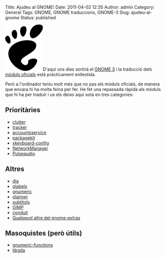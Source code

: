 Title: Ajudeu al GNOME!
Date: 2011-04-02 12:35
Author: admin
Category: General
Tags: GNOME, GNOME traduccions, GNOME-3
Slug: ajudeu-al-gnome
Status: published

[<img src="./wp-content/uploads/2008/01/gnomefoot.png" title="logotip del GNOME" class="alignright size-full wp-image-274" width="122" height="150" />](./wp-content/uploads/2008/01/gnomefoot.png)D'aquí uns dies sortirà el [GNOME 3](http://www.gnome3.org "Pàgina web de promoció GNOME 3") i la traducció dels [mòduls oficials](http://l10n.gnome.org/languages/ca/gnome-3-0/ui/ "Estadístiques de traducció del GNOME 3 al català") està pràcticament enllestida.

Però a l'ordinador teniu molt més que no pas els mòduls oficials, de manera que encara hi ha molta feina per fer. He fet una repassada ràpida als mòduls que hi ha per traduir i us els deixo aquí sota en tres categories:

## Prioritàries

- [clutter](http://l10n.gnome.org/vertimus/clutter/master/po/ca "Estadístiques de traducció del clutter")
- [tracker](ttp://l10n.gnome.org/vertimus/tracker/master/po/ca "Estadístiques de traducció del tracker")
- [accountsservice](http://l10n.gnome.org/vertimus/accountsservice/master/po/ca "Estadístiques de traducció del accountsservice")
- [packagekit](http://l10n.gnome.org/vertimus/packagekit/master/po/ca "Estadístiques de traducció del packagekit")
- [xkeyboard-config](http://l10n.gnome.org/vertimus/xkeyboard-config/master/po/ca "Estadístiques de traducció del xkeyboard-config")
- [NetworkManager](http://l10n.gnome.org/vertimus/NetworkManager/master/po/ca "Estadístiques de traducció del NetworkManager")
- [Pulseaudio](http://l10n.gnome.org/vertimus/Pulseaudio/master-tx/po/ca "Estadístiques de traducció del Pulseaudio")

## Altres

- [dia](http://l10n.gnome.org/vertimus/dia/dia-0-97/po/ca "Estadístiques de traducció del dia")
- [glabels](http://l10n.gnome.org/vertimus/glabels/master/po/ca "Estadístiques de traducció del glabels")
- [gnumeric](http://l10n.gnome.org/vertimus/gnumeric/master/po/ca "Estadístiques de traducció del gnumeric")
- [planner](http://l10n.gnome.org/vertimus/planner/master/po/ca "Estadístiques de traducció del planner")
- [subtítols](http://l10n.gnome.org/vertimus/video-subtitles/master/nkroes/ca "Estadístiques de traducció del subtítols")
- [GIMP](http://l10n.gnome.org/languages/ca/gnome-gimp/ui/ "Estadístiques de traducció del GIMP")
- [conduit](http://l10n.gnome.org/vertimus/conduit/master/po/ca "Estadístiques de traducció del conduit")
- [Qualsevol altre del gnome-extras](http://l10n.gnome.org/languages/ca/gnome-extras/ui/ "Llistat d'aplicacions extres del GNOME")

## Masoquistes (però útils)

- [gnumeric-functions](http://l10n.gnome.org/vertimus/gnumeric/master/po-functions/ca "Estadístiques de traducció del gnumeric-functions")
- [libgda](http://l10n.gnome.org/vertimus/libgda/master/po/ca "Estadístiques de traducció del libgda")
